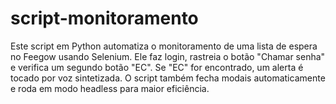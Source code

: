 # script-monitoramento
Este script em Python automatiza o monitoramento de uma lista de espera no Feegow usando Selenium. Ele faz login, rastreia o botão "Chamar senha" e verifica um segundo botão "EC". Se "EC" for encontrado, um alerta é tocado por voz sintetizada. O script também fecha modais automaticamente e roda em modo headless para maior eficiência.

